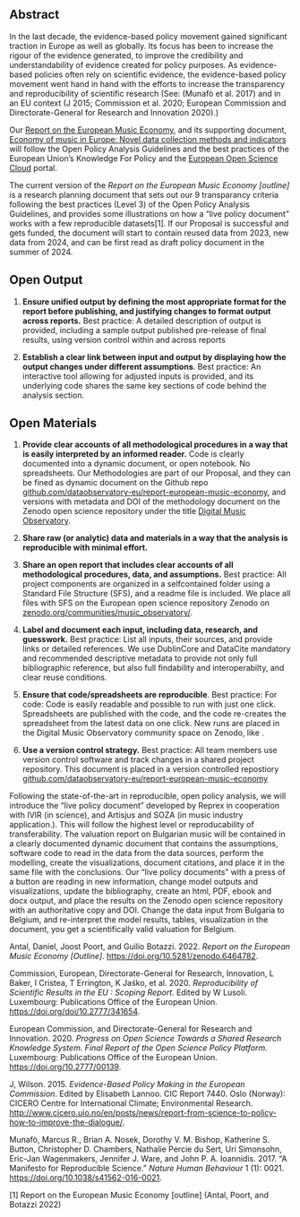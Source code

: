 ## Abstract

In the last decade, the evidence-based policy movement gained
significant traction in Europe as well as globally. Its focus has been
to increase the rigour of the evidence generated, to improve the
credibility and understandability of evidence created for policy
purposes. As evidence-based policies often rely on scientific evidence,
the evidence-based policy movement went hand in hand with the efforts to
increase the transparency and reproducibility of scientific research
(See: (Munafò et al. 2017) and in an EU context (J 2015; Commission et
al. 2020; European Commission and Directorate-General for Research and
Innovation 2020).)

Our [Report on the European Music
Economy](https://zenodo.org/record/6464782#.Ylq7JNpBzIU), and its
supporting document, [Economy of music in Europe: Novel data collection
methods and indicators]() will follow the Open Policy Analysis
Guidelines and the best practices of the European Union’s Knowledge For
Policy and the [European Open Science Cloud](https://eosc-portal.eu/)
portal.

The current version of the *Report on the European Music Economy
\[outline\]* is a research planning document that sets out our 9
transparancy criteria following the best practices (Level 3) of the Open
Policy Analysis Guidelines, and provides some illustrations on how a
“live policy document” works with a few reproducible datasets[1]. If our
Proposal is successful and gets funded, the document will start to
contain reused data from 2023, new data from 2024, and can be first read
as draft policy document in the summer of 2024.

## Open Output

1.  **Ensure unified output by defining the most appropriate format for
    the report before publishing, and justifying changes to format
    output across reports.** Best practice: A detailed description of
    output is provided, including a sample output published pre-release
    of final results, using version control within and across reports

2.  **Establish a clear link between input and output by displaying how
    the output changes under different assumptions**. Best practice: An
    interactive tool allowing for adjusted inputs is provided, and its
    underlying code shares the same key sections of code behind the
    analysis section.

## Open Materials

1.  **Provide clear accounts of all methodological procedures in a way
    that is easily interpreted by an informed reader.** Code is clearly
    documented into a dynamic document, or open notebook. No
    spreadsheets. Our Methodologies are part of our Proposal, and they
    can be fined as dynamic document on the Github repo
    [github.com/dataobservatory-eu/report-european-music-economy](https://github.com/dataobservatory-eu/report-european-music-economy),
    and versions with metadata and DOI of the methodology document on
    the Zenodo open science repository under the title [Digital Music
    Observatory](https://zenodo.org/communities/music_observatory/).

2.  **Share raw (or analytic) data and materials in a way that the
    analysis is reproducible with minimal effort.**

3.  **Share an open report that includes clear accounts of all
    methodological procedures, data, and assumptions.** Best practice:
    All project components are organized in a selfcontained folder using
    a Standard File Structure (SFS), and a readme file is included. We
    place all files with SFS on the European open science repository
    Zenodo on
    [zenodo.org/communities/music\_observatory/](https://zenodo.org/communities/music_observatory/).

4.  **Label and document each input, including data, research, and
    guesswork.** Best practice: List all inputs, their sources, and
    provide links or detailed references. We use DublinCore and DataCite
    mandatory and recommended descriptive metadata to provide not only
    full bibliographic reference, but also full findability and
    interoperabilty, and clear reuse conditions.

5.  **Ensure that code/spreadsheets are reproducible**. Best practice:
    For code: Code is easily readable and possible to run with just one
    click. Spreadsheets are published with the code, and the code
    re-creates the spreadsheet from the latest data on one click. New
    runs are placed in the Digital Music Observatory community space on
    Zenodo, like []().

6.  **Use a version control strategy.** Best practice: All team members
    use version control software and track changes in a shared project
    repository. This document is placed in a version controlled
    repostiory
    [github.com/dataobservatory-eu/report-european-music-economy](https://github.com/dataobservatory-eu/report-european-music-economy)

Following the state-of-the-art in reproducible, open policy analysis, we
will introduce the “live policy document” developed by Reprex in
cooperation with IVIR (in science), and Artisjus and SOZA (in music
industry application.). This will follow the highest level or
reproducability of transferability. The valuation report on Bulgarian
music will be contained in a clearly documented dynamic document that
contains the assumptions, software code to read in the data from the
data sources, perform the modelling, create the visualizations, document
citations, and place it in the same file with the conclusions. Our “live
policy documents” with a press of a button are reading in new
information, change model outputs and visualizations, update the
bibliography, create an html, PDF, ebook and docx output, and place the
results on the Zenodo open science repository with an authoritative copy
and DOI. Change the data input from Bulgaria to Belgium, and
re-interpret the model results, tables, visualization in the document,
you get a scientifically valid valuation for Belgium.

Antal, Daniel, Joost Poort, and Guilio Botazzi. 2022. *Report on the
European Music Economy \[Outline\]*.
<https://doi.org/10.5281/zenodo.6464782>.

Commission, European, Directorate-General for Research, Innovation, L
Baker, I Cristea, T Errington, K Jaśko, et al. 2020. *Reproducibility of
Scientific Results in the EU : Scoping Report*. Edited by W Lusoli.
Luxembourg: Publications Office of the European Union.
<https://doi.org/doi/10.2777/341654>.

European Commission, and Directorate-General for Research and
Innovation. 2020. *<span class="nocase">Progress on Open Science</span>
Towards a Shared Research Knowledge System. Final Report of the Open
Science Policy Platform.* Luxembourg: Publications Office of the
European Union. <https://doi.org/10.2777/00139>.

J, Wilson. 2015. *Evidence-Based Policy Making in the European
Commission*. Edited by Elisabeth Lannoo. CIC Report 7440. Oslo (Norway):
CICERO Centre for International Climate; Environmental Research.
<http://www.cicero.uio.no/en/posts/news/report-from-science-to-policy-how-to-improve-the-dialogue/>.

Munafò, Marcus R., Brian A. Nosek, Dorothy V. M. Bishop, Katherine S.
Button, Christopher D. Chambers, Nathalie Percie du Sert, Uri Simonsohn,
Eric-Jan Wagenmakers, Jennifer J. Ware, and John P. A. Ioannidis. 2017.
“A Manifesto for Reproducible Science.” *Nature Human Behaviour* 1 (1):
0021. <https://doi.org/10.1038/s41562-016-0021>.

[1] Report on the European Music Economy \[outline\] (Antal, Poort, and
Botazzi 2022)

